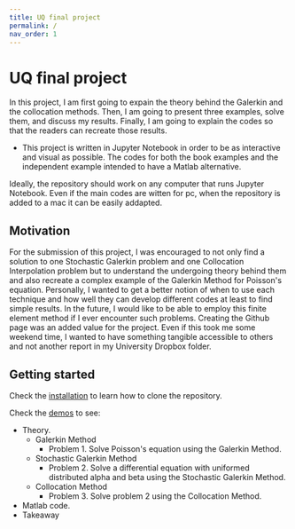 ```yaml
---
title: UQ final project
permalink: /
nav_order: 1
---
```


# UQ final project

In this project, I am first going to expain the theory behind the Galerkin and the collocation methods. Then, I am going to present three examples, solve them, and discuss my results. Finally, I am going to explain the codes so that the readers can recreate those results.

  + This project is written in Jupyter Notebook in order to be as interactive and visual as possible. The codes for both the book examples and the independent example intended to have a Matlab alternative. 

Ideally, the repository should work on any computer that runs Jupyter Notebook. Even if the main codes are witten for pc, when the repository is added to a mac it can be easily addapted. 

## Motivation

For the submission of this project, I was encouraged to not only find a solution to one Stochastic Galerkin problem and one Collocation Interpolation problem but to understand the undergoing theory behind them and also recreate a complex example of the Galerkin Method for Poisson's equation. Personally, I wanted to get a better notion of when to use each technique and how well they can develop different codes at least to find simple results. In the future, I would like to be able to employ this finite element method if I ever encounter such problems. Creating the Github page was an added value for the project. Even if this took me some weekend time, I wanted to have something tangible accessible to others and not another report in my University Dropbox folder.       

## Getting started

Check the [installation](pages/installation/installation.html) to learn how to clone the repository.

Check the [demos](pages/demos/demos.html) to see:
+ Theory.
  + Galerkin Method
    + Problem 1. Solve Poisson's equation using the Galerkin Method. 
  + Stochastic Galerkin Method
    + Problem 2. Solve a differential equation with uniformed distributed alpha and beta using the Stochastic Galerkin Method.
  + Collocation Method
    + Problem 3. Solve problem 2 using the Collocation Method.
+ Matlab code.
+ Takeaway